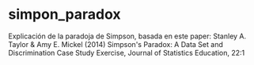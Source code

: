 # simpon_paradox
Explicación de la paradoja de Simpson, basada en este paper:  Stanley A. Taylor &amp; Amy E. Mickel (2014) Simpson's Paradox: A Data Set and Discrimination Case Study Exercise, Journal of Statistics Education, 22:1

